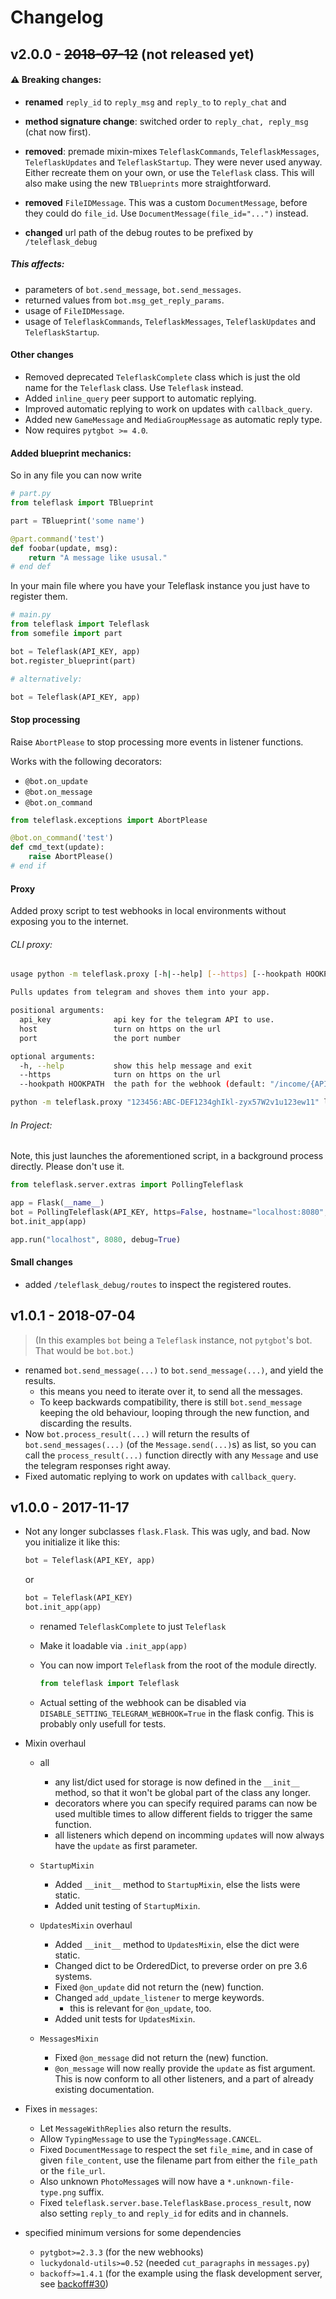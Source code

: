 # Changelog
## v2.0.0 - ~~2018-07-12~~ (not released yet)

#### ⚠️ Breaking changes:

- **renamed** `reply_id` to `reply_msg` and `reply_to` to `reply_chat` and
- **method signature change**: switched order to `reply_chat, reply_msg` (chat now first).
- **removed**: premade mixin-mixes `TeleflaskCommands`, `TeleflaskMessages`, `TeleflaskUpdates` and `TeleflaskStartup`.
    They were never used anyway.
    Either recreate them on your own, or use the `Teleflask` class.
    This will also make using the new `TBlueprints` more straightforward.
- **removed** `FileIDMessage`. This was a custom `DocumentMessage`, before they could do `file_id`.
    Use `DocumentMessage(file_id="...")` instead.

- **changed** url path of the debug routes to be prefixed by `/teleflask_debug`

##### This affects:

- parameters of `bot.send_message`, `bot.send_messages`.
- returned values from `bot.msg_get_reply_params`.
- usage of `FileIDMessage`.
- usage of `TeleflaskCommands`, `TeleflaskMessages`, `TeleflaskUpdates` and `TeleflaskStartup`.

#### Other changes

- Removed deprecated `TeleflaskComplete` class which is just the old name for the `Teleflask` class.
    Use `Teleflask` instead.
- Added `inline_query` peer support to automatic replying.
- Improved automatic replying to work on updates with `callback_query`.
- Added new `GameMessage` and `MediaGroupMessage` as automatic reply type.
- Now requires `pytgbot >= 4.0`.

#### Added **blueprint** mechanics:

So in any file you can now write
```python
# part.py
from teleflask import TBlueprint

part = TBlueprint('some name')

@part.command('test')
def foobar(update, msg):
    return "A message like ususal."
# end def
```

In your main file where you have your Teleflask instance you just have to register them.
```python
# main.py
from teleflask import Teleflask
from somefile import part

bot = Teleflask(API_KEY, app)
bot.register_blueprint(part)

# alternatively:

bot = Teleflask(API_KEY, app)

```

#### Stop processing
Raise `AbortPlease` to stop processing more events in listener functions.

Works with the following decorators:

- `@bot.on_update`
- `@bot.on_message`
- `@bot.on_command`

```py
from teleflask.exceptions import AbortPlease

@bot.on_command('test')
def cmd_text(update):
    raise AbortPlease()
# end if
```

#### Proxy

Added proxy script to test webhooks in local environments
without exposing you to the internet.

###### CLI proxy:

```bash
usage python -m teleflask.proxy [-h|--help] [--https] [--hookpath HOOKPATH] api_key host port

Pulls updates from telegram and shoves them into your app.

positional arguments:
  api_key              api key for the telegram API to use.
  host                 turn on https on the url
  port                 the port number

optional arguments:
  -h, --help           show this help message and exit
  --https              turn on https on the url
  --hookpath HOOKPATH  the path for the webhook (default: "/income/{API_KEY}")
```

```bash
python -m teleflask.proxy "123456:ABC-DEF1234ghIkl-zyx57W2v1u123ew11" localhost 8080
```

###### In Project:
Note, this just launches the aforementioned script, in a background process directly.
Please don't use it.

```py
from teleflask.server.extras import PollingTeleflask

app = Flask(__name__)
bot = PollingTeleflask(API_KEY, https=False, hostname="localhost:8080", debug_routes=True)
bot.init_app(app)

app.run("localhost", 8080, debug=True)
```


#### Small changes
- added `/teleflask_debug/routes` to inspect the registered routes.


## v1.0.1 - 2018-07-04
> (In this examples `bot` being a `Teleflask` instance, not `pytgbot`'s bot. That would be `bot.bot`.)

- renamed `bot.send_message(...)` to `bot.send_message(...)`, and yield the results.
    - this means you need to iterate over it, to send all the messages.
    - To keep backwards compatibility, there is still `bot.send_message` keeping the old behaviour, looping through the new function, and discarding the results.
- Now `bot.process_result(...)` will return the results of `bot.send_messages(...)` (of the `Message.send(...)`s) as list,
  so you can call the `process_result(...)` function directly with any `Message` and use the telegram responses right away.
- Fixed automatic replying to work on updates with `callback_query`.


## v1.0.0 - 2017-11-17
- Not any longer subclasses `flask.Flask`. This was ugly, and bad.
    Now you initialize it like this:
    ```python    
    bot = Teleflask(API_KEY, app)
    ```
    or 
    ```python
    bot = Teleflask(API_KEY)
    bot.init_app(app)
    ```
    - renamed `TeleflaskComplete` to just `Teleflask`
    - Make it loadable via `.init_app(app)`
    
    - You can now import `Teleflask` from the root of the module directly.
        ```python
        from teleflask import Teleflask
        ```
    - Actual setting of the webhook can be disabled via `DISABLE_SETTING_TELEGRAM_WEBHOOK=True` in the flask config.
      This is probably only usefull for tests.

- Mixin overhaul
    - all
        - any list/dict used for storage is now defined in the `__init__` method, so that it won't be global part of the class any longer.
        - decorators where you can specify required params can now be used multible times to allow different fields to trigger the same function.
        - all listeners which depend on incomming `update`s will now always have the `update` as first parameter.

    - `StartupMixin`
        - Added `__init__` method to `StartupMixin`, else the lists were static.
        - Added unit testing of `StartupMixin`.

    - `UpdatesMixin` overhaul
        - Added `__init__` method to `UpdatesMixin`, else the dict were static.
        - Changed dict to be OrderedDict, to preverse order on pre 3.6 systems.
        - Fixed `@on_update` did not return the (new) function.
        - Changed `add_update_listener` to merge keywords.
            - this is relevant for `@on_update`, too.
        - Added unit tests for `UpdatesMixin`.
    - `MessagesMixin`
        - Fixed `@on_message` did not return the (new) function.
        - `@on_message` will now really provide the `update` as fist argument.
            This is now conform to all other listeners, and a part of already existing documentation.

- Fixes in `messages`:
    - Let `MessageWithReplies` also return the results.
    - Allow `TypingMessage` to use the `TypingMessage.CANCEL`.
    - Fixed `DocumentMessage` to respect the set `file_mime`, and in case of given `file_content`, use the filename part from either the `file_path` or the `file_url`.
    - Also unknown `PhotoMessage`s will now have a `*.unknown-file-type.png` suffix.
    - Fixed `teleflask.server.base.TeleflaskBase.process_result`, now also setting `reply_to` and `reply_id` for edits and in channels.

- specified minimum versions for some dependencies
    - `pytgbot>=2.3.3` (for the new webhooks)
    - `luckydonald-utils>=0.52` (needed `cut_paragraphs` in `messages.py`)
    - `backoff>=1.4.1` (for the example using the flask development server, see [backoff#30](https://github.com/litl/backoff/issues/30))
        
